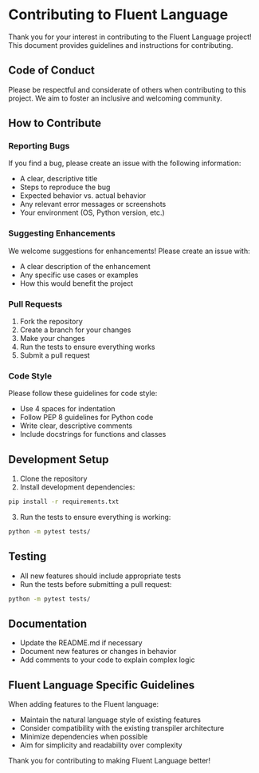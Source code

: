 # Contributing to Fluent Language

Thank you for your interest in contributing to the Fluent Language project! This document provides guidelines and instructions for contributing.

## Code of Conduct

Please be respectful and considerate of others when contributing to this project. We aim to foster an inclusive and welcoming community.

## How to Contribute

### Reporting Bugs

If you find a bug, please create an issue with the following information:
- A clear, descriptive title
- Steps to reproduce the bug
- Expected behavior vs. actual behavior
- Any relevant error messages or screenshots
- Your environment (OS, Python version, etc.)

### Suggesting Enhancements

We welcome suggestions for enhancements! Please create an issue with:
- A clear description of the enhancement
- Any specific use cases or examples
- How this would benefit the project

### Pull Requests

1. Fork the repository
2. Create a branch for your changes
3. Make your changes
4. Run the tests to ensure everything works
5. Submit a pull request

### Code Style

Please follow these guidelines for code style:
- Use 4 spaces for indentation
- Follow PEP 8 guidelines for Python code
- Write clear, descriptive comments
- Include docstrings for functions and classes

## Development Setup

1. Clone the repository
2. Install development dependencies:
```bash
pip install -r requirements.txt
```
3. Run the tests to ensure everything is working:
```bash
python -m pytest tests/
```

## Testing

- All new features should include appropriate tests
- Run the tests before submitting a pull request:
```bash
python -m pytest tests/
```

## Documentation

- Update the README.md if necessary
- Document new features or changes in behavior
- Add comments to your code to explain complex logic

## Fluent Language Specific Guidelines

When adding features to the Fluent language:
- Maintain the natural language style of existing features
- Consider compatibility with the existing transpiler architecture
- Minimize dependencies when possible
- Aim for simplicity and readability over complexity

Thank you for contributing to making Fluent Language better!

